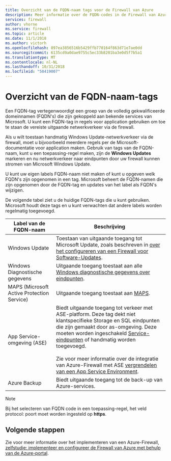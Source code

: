 ```yaml
---
title: Overzicht van de FQDN-naam tags voor de Firewall van Azure
description: Meer informatie over de FQDN-codes in de Firewall van Azure
services: firewall
author: vhorne
ms.service: firewall
ms.topic: article
ms.date: 11/1/2018
ms.author: victorh
ms.openlocfilehash: 897ea3856516b5429ffb770164f863d71e7ae0dd
ms.sourcegitcommit: 6135cd9a0dae9755c5ec33b8201ba3e0d5f7b5a1
ms.translationtype: MT
ms.contentlocale: nl-NL
ms.lasthandoff: 10/31/2018
ms.locfileid: "50419007"
---
```

# <a name="fqdn-tags-overview"></a>Overzicht van de FQDN-naam-tags

Een FQDN-tag vertegenwoordigt een groep van de volledig gekwalificeerde domeinnamen (FQDN's) die zijn gekoppeld aan bekende services van Microsoft. U kunt een FQDN-tag in regels voor application gebruiken om toe te staan de vereiste uitgaande netwerkverkeer via de firewall.

Als u wilt toestaan handmatig Windows Update-netwerkverkeer via de firewall, moet u bijvoorbeeld meerdere regels per de Microsoft-documentatie voor application maken. Gebruik van tags van de FQDN-naam, kunt u een toepassing-regel maken, zijn de **Windows Updates** markeren en nu netwerkverkeer naar eindpunten door uw firewall kunnen stromen van Microsoft Windows Update.

U kunt uw eigen labels FQDN-naam niet maken of kunt u opgeven welk FQDN's zijn opgenomen in een tag. Microsoft beheert de FQDN-namen die zijn opgenomen door de FQDN-tag en updates van het label als FQDN's wijzigen. 

<!--- screenshot of application rule with a FQDN tag.-->

De volgende tabel ziet u de huidige FQDN-tags die u kunt gebruiken. Microsoft houdt deze tags en u kunt verwachten dat andere labels worden regelmatig toegevoegd.

|Label van de FQDN-naam  |Beschrijving  |
|---------|---------|
|Windows Update     |Toestaan van uitgaande toegang tot Microsoft Update, zoals beschreven in [over het configureren van een Firewall voor Software-Updates](https://technet.microsoft.com/library/bb693717.aspx).|
|Windows Diagnostische gegevens|Uitgaande toegang toestaat aan alle [Windows diagnostische gegevens over eindpunten](https://docs.microsoft.com/windows/privacy/configure-windows-diagnostic-data-in-your-organization#endpoints).|
|MAPS (Microsoft Active Protection Service)|Uitgaande toegang toestaat aan [MAPS](https://cloudblogs.microsoft.com/enterprisemobility/2016/05/31/important-changes-to-microsoft-active-protection-service-maps-endpoint/).|
|App Service-omgeving (ASE)|Biedt uitgaande toegang tot verkeer met ASE-platform. Deze tag dekt niet klantspecifieke Storage en SQL eindpunten die zijn gemaakt door as-omgeving. Deze moeten worden ingeschakeld [Service-eindpunten](../virtual-network/tutorial-restrict-network-access-to-resources.md) of handmatig worden toegevoegd.<br><br>Zie voor meer informatie over de integratie van Azure-Firewall met ASE [vergrendelen van een App Service Environment](../app-service/environment/firewall-integration.md#configuring-azure-firewall-with-your-ase).|
|Azure Backup|Biedt uitgaande toegang tot de back-up van Azure-services.

> [!NOTE]
> Bij het selecteren van FQDN code in een toepassing-regel, het veld protocol: poort moet worden ingesteld op **https**.

## <a name="next-steps"></a>Volgende stappen

Zie voor meer informatie over het implementeren van een Azure-Firewall, [zelfstudie: implementeer en configureer de Firewall van Azure met behulp van de Azure-portal](tutorial-firewall-deploy-portal.md).
